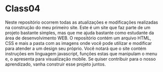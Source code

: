 # Class04
Neste repositório ocorrem todas as atualizações e modificações realizadas na construção do meu primeiro site. 
Este é um site que faz parte de um projeto bastante simples, mas que me ajuda bastante como estudante da área de desenvolvimento WEB. 
O repositório contém um arquivo HTML, CSS e mais a pasta com as imagens onde você pode utilizar e modificar para atender a um design seu próprio. 
Você notará que o site contém instruções em linguagem javascript, funções estas que manipulam o menu e, o apresenta para visualização mobile. 
Se quiser contribuir para o nosso aprendizado, vanha construir esse projeto juntos.
